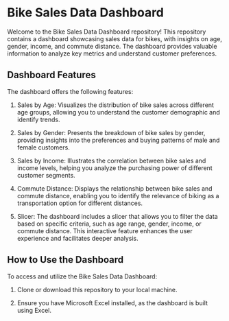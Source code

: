 # Bike Sales Data Dashboard

Welcome to the Bike Sales Data Dashboard repository! This repository contains a dashboard showcasing sales data for bikes, with insights on age, gender, income, and commute distance. The dashboard provides valuable information to analyze key metrics and understand customer preferences.

## Dashboard Features

The dashboard offers the following features:

1. Sales by Age: Visualizes the distribution of bike sales across different age groups, allowing you to understand the customer demographic and identify trends.

2. Sales by Gender: Presents the breakdown of bike sales by gender, providing insights into the preferences and buying patterns of male and female customers.

3. Sales by Income: Illustrates the correlation between bike sales and income levels, helping you analyze the purchasing power of different customer segments.

4. Commute Distance: Displays the relationship between bike sales and commute distance, enabling you to identify the relevance of biking as a transportation option for different distances.

5. Slicer: The dashboard includes a slicer that allows you to filter the data based on specific criteria, such as age range, gender, income, or commute distance. This interactive feature enhances the user experience and facilitates deeper analysis.

## How to Use the Dashboard

To access and utilize the Bike Sales Data Dashboard:

1. Clone or download this repository to your local machine.

2. Ensure you have Microsoft Excel installed, as the dashboard is built using Excel.



